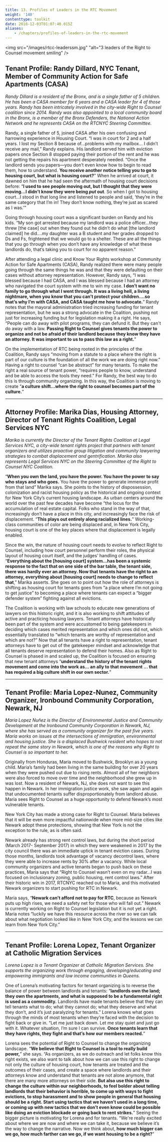 ```yaml
---
title: 13. Profiles of Leaders in the RTC Movement
weight: '140'
contenttype: toolkit
date: 2018-12-03T01:07:40.015Z
aliases:
    - /chapters/profiles-of-leaders-in-the-rtc-movement
---
```

<img src="/images/rtcc-leaderssm.jpg" "alt="3 leaders of the Right to Counsel movement smiling" />

## Tenant Profile: Randy Dillard, NYC Tenant, Member of Community Action for Safe Apartments (CASA)

_Randy Dillard is a resident of the Bronx, and is a single father of 5 children. He has been a CASA member for 6 years and a CASA leader for 4 of those years. Randy has been intricately involved in the city-wide Right to Counsel coalition since 2014. Randy was also appointed to a local community board in the Bronx, is a member of the Bronx Defenders, the National Action Network and he represents CASA on the RTCNYC Steering Committee._

Randy, a single father of 5, joined CASA  after his own confusing and harrowing experience in Housing Court. “I was in court for 2 and a half years. I lost my Section 8 because of...problems with my mailbox... I didn’t receive any mail,” Randy explains. His landlord served him with eviction papers once Section 8 stopped paying their portion of the rent and he was not getting the repairs his apartment desperately needed. “Once the landlord sends you papers—you don’t even know how to begin to read them, how to understand. **You receive another notice telling you to go to housing court, but what is housing court?**” When he arrived at court, it dawned on him that he had seen the aftermath of housing court decisions before: “**I used to see people moving out, but I thought that they were moving...I didn’t know they were being _put_ out**. So when I got to housing court...I stood in that long line and listened to people and said, ‘they’re in the same category that I’m in! They don’t know nothing, they’re just as scared as I was.’”

Going through housing court was a significant burden on Randy and his kids. “My son got arrested because my landlord was a police officer...they threw \[the case] out when they found out he didn’t do what \[the landlord claimed] he did….my daughter was a B student and her grades dropped to Ds and Fs, frightened that we would go to  a shelter. These are all the things that you go through when you don’t have any knowledge of what these landlords do, that’s taking you to court for no apparent reason.” 

After attending a legal clinic and Know Your Rights workshop at Community Action for Safe Apartments (CASA), Randy realized there were many people going through the same things he was and that they were defaulting on their cases without attorney representation. However, Randy says, “I was blessed because I had CASA, and I was blessed because I had an attorney who navigated the court system with me to win my case.  **I don’t want no family to go through what I went through. It was a living hell, a living nightmare, when you know that you can’t protect your children....so that’s why I’m with CASA, and CASA taught me how to advocate.**” Randy notes that the mayoral administration tried increasing funding for tenant representation, but he was a strong advocate in the Coalition, pushing not just for increasing funding but for legislation making it a right. He says, “People can do away with pilot programs, they can defund it. But they can't do away with a law. **Passing Right to Counsel gives tenants the power to organize and not be afraid of their landlord because they know they have an attorney. It was important to us to pass this law as a right.**”

On the implementation of RTC being rooted in the principles of the Coalition, Randy says “moving from a statute to a place where the right is part of our culture is the foundation of all the work we are doing right now.”  Having a right to counsel “can be abstract” for many tenants. To make the right a real source of tenant power, “requires people to know, understand and be able to access the tools they need.” For Randy, the best way to do this is through community organizing.  In this way, the Coalition is moving to create “**a culture shift…where the right to counsel becomes part of the culture.**”

<hr />

## Attorney Profile: Marika Dias, Housing Attorney, Director of Tenant Rights Coalition, Legal Services NYC

_Marika is currently the Director of the Tenant Rights Coalition at Legal Services NYC, a city-wide tenant rights project that partners with tenant organizers and utilizes proactive group litigation and community lawyering strategies to combat displacement and gentrification. Marika also represents Legal Services NYC on the Steering Committee of the Right to Counsel NYC Coalition._

“**When you own the land, you have the power. You have the power to say who stays and who goes.** You have the power to generate immense profit from that land” Marika says.  She points to the history of dispossession, colonization and racist housing policy as the historical and ongoing context for New York City’s current housing landscape. As urban centers around the world over the past few decades have become “the locus for the accumulation of real estate capital. Folks who stand in the way of that, increasingly don’t have a place in this city, and increasingly face the risk of displacement. “**This plays out entirely along racialized lines.**” Working-class communities of color are being displaced and, in New York City, housing court is one of the key places where that displacement is legally enabled.  

Since the win, the nature of housing court needs to evolve to reflect Right to Counsel, including how court personnel perform their roles, the physical layout of housing court itself, and the judges’ handling of cases. “**Everything about the \[housing court] system…has been a systemic response to the fact that on one side of the bar table, the tenant side, there was hardly ever an attorney.  Now that tenants have the right to an attorney, everything about \[housing court] needs to change to reflect that**,” Marika asserts. She goes on to point out how the role of attorneys is shifting as housing court for tenants goes from “a place where I’m not going to get justice” to becoming a place where tenants can expect a “bigger defender system” fighting against all evictions.

 The Coalition is working with law schools to educate new generations of lawyers on this historic right, and it is also working to shift attitudes of active and practicing housing lawyers. Tenant attorneys have historically been part of the system and were accustomed to being gatekeepers in deciding which cases merited representation and which ones did not, which essentially translated to “which tenants are worthy of representation and which are not?” Now that all tenants have a right to representation, tenant attorneys have to get out of the gatekeeper mindset and acknowledge that all tenants deserve representation to defend their homes.  Also as Right to Counsel is phased in and scaled up, the Coalition is focused on ensuring that new tenant attorneys “**understand the history of the tenant rights movement and come into the work as... an ally to that movement … that has required a big culture shift in our own sector.**”

<hr />

## Tenant Profile: Maria Lopez-Nunez, Community Organizer, Ironbound Community Corporation, Newark, NJ

_Maria Lopez Nuñez is the Director of Environmental Justice and Community Development at the Ironbound Community Corporation in Newark, NJ, where she has served as a community organizer for the past five years. Maria works on issues at the intersections of immigration, environmental and housing justice. She is a displaced Bushwick resident who hopes to not repeat the same story in Newark, which is one of the reasons why Right to Counsel is so important to her._

Originally from Honduras, Maria moved to Bushwick, Brooklyn as a young child. Maria’s family had been living in the same building for over 20 years when they were pushed out due to rising rents. Almost all of her neighbors were also forced to move over time and the neighborhood she grew up in was lost. Now a resident of Newark, NJ, she does not want to see this happen in Newark.  In her immigration justice work, she saw again and again that undocumented tenants suffer disproportionately from landlord abuse. Maria sees Right to Counsel as a huge opportunity to defend Newark’s most vulnerable tenants. 

New York City has made a strong case for Right to Counsel. Maria believes that it will be even more impactful nationwide when more mid-size cities like Newark adopt these protections, showing that New York is not the exception to the rule, as is often said. 

Newark already has strong rent control laws, but during the short period (March 2017- September 2017) in which they were weakened in 2017 by the city council there was an immediate uptick in tenant eviction cases. During those months, landlords took advantage of vacancy decontrol laws, where they were able to increase rents by 30% after a vacancy. While local community organizers and active tenants began to push back on these practices, Maria says that “Right to Counsel wasn’t even on my radar…I was focused on inclusionary zoning, public housing, rent control laws.” After their historic win in 2017, RTCNYC reached out to Maria, and this motivated Newark organizers to start pushing for RTC in Newark. 

Maria says, “**Newark can’t afford not to pay for RTC**, because as Newark puts up high rises, we need a safety net for those who will fall out.” Newark is currently working on Right to Counsel legislation but it is not yet a right. Maria notes “luckily we have this resource across the river so we can talk about what negotiation looked like in New York City, and the lessons we can learn from New York City.”  

<hr />

## Tenant Profile: Lorena Lopez, Tenant Organizer at Catholic Migration Services

_Lorena Lopez is a Tenant Organizer at Catholic Migration Services. She supports the organizing work through engaging, developing/educating and empowering immigrants and low income communities in Queens._

One of Lorena’s motivating factors for tenant organizing is to reverse the balance of power between landlords and tenants: “**landlords own the land; they own the apartments, and what is supposed to be a fundamental right is used as a commodity.** Landlords have made tenants believe that they can tell tenants what to do; what they cannot do; what they deserve and what they don’t, and it’s just paralyzing for tenants.” Lorena knows what goes through the minds of most tenants when they’re faced with the decision to fight back or give in. “Let me just back down. Let me stay quiet and just go with it. Whatever situation, I’m sure I can survive. **Once tenants learn that they have rights, they fight and that’s how our members reacted.**” 

Lorena sees the potential of Right to Counsel to change the organizing landscape. “**We believe that Right to Counsel is a tool to really build power,**” she says. “As organizers, as we do outreach and let folks know this right exists, we also want to talk about how we can use this right to change not only the culture of housing court, how tenants are treated and the outcomes of their cases, and create a space where landlords and their attorneys know and understand that tenants are not alone anymore, that there are many more attorneys on their side. **But also use this right to change the culture within our neighborhoods, to feel bolder about telling landlords that their behavior is horrible, to come up with ways to fight evictions, to stop harassment and to show people in general that housing should be a right. Start using tactics that we haven’t used in a long time, or coming up with new tactics that we don’t even know could be possible like doing an eviction blockade or going back to rent strikes.**” Seeing the bigger picture is motivating for Lorena and for tenants. “We're really excited about where we are now and where we can take it, because we believe it’s the way to change the narrative. Now we think about, **how much bigger can we go, how much farther can we go, if we want housing to be a right?**”
